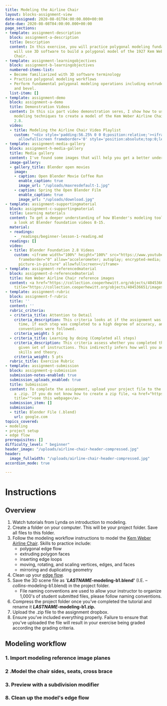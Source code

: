 ```yaml
---
title: Modeling the Airline Chair
layout: blocks-assignment-view
date-assigned: 2020-08-01T04:00:00.000+00:00
date-due: 2020-08-08T04:00:00.000+00:00
page_sections:
- template: assignment-description
  block: assignment-a-description
  title: Description
  content: In this exercise, you will practice polygonal modeling fundamentals and
    will use 3D software to build a polygonal model of the 1927 Kem Weber Airline
    Chair.
- template: assignment-learningobjectives
  block: assignment-b-learningobjectives
  numbered-items-list:
  - Become familiarized with 3D software terminology
  - Practice polygonal modeling workflows
  - Perform fundamental polygonal modeling operations including extrude, merge, bridge,
    and bevel.
  list-item: []
- template: assignment-demo
  block: assignment-a-demo
  title: Demonstration Videos
  content: In this six part video demonstration seres, I show how to use polygonal
    modeling techniques to create a model of the Kem Weber Airline Chair using Blender
    2.8.
  video:
  - title: Modeling the Airline Chair Video Playlist
    custom: "<div style='padding:56.25% 0 0 0;position:relative;'><iframe src='https://vimeo.com/showcase/7467255/embed'
      allowfullscreen frameborder='0' style='position:absolute;top:0;left:0;width:100%;height:100%;'></iframe></div>"
- template: assignment-media-gallery
  block: assignment-h-media-gallery
  title: Media gallery
  content: I've found some images that will help you get a better understanding.
  image-gallery:
  - gallery_title: Blender open movies
    image:
    - caption: Open Blender Movie Coffee Run
      enable_caption: true
      image_url: "/uploads/maxresdefault-1.jpg"
    - caption: Spring the Open Blender Film
      enable_caption: true
      image_url: "/uploads/download.jpg"
- template: assignment-supportingmaterial
  block: assignment-c-supportingmaterial
  title: Learning materials
  content: To get a deeper understanding of how Blender's modeling tools work, have
    a look at Blender foundation videos 8-15.
  material:
  - readings:
    - _readings/beginner-lesson-1-reading.md
  readings: []
  video:
  - title: Blender Foundation 2.8 Videos
    custom: <iframe width="100%" height="100%" src="https://www.youtube-nocookie.com/embed/videoseries?list=PLa1F2ddGya_-UvuAqHAksYnB0qL9yWDO6"
      frameborder="0" allow="accelerometer; autoplay; encrypted-media; gyroscope;
      picture-in-picture" allowfullscreen></iframe>
- template: assignment-referencedmaterial
  block: assignment-d-referencedmaterial
  title: Kem Weber Airline Chair reference images
  content: <a href="https://collection.cooperhewitt.org/objects/404536651/images/"
    title="https://collection.cooperhewitt.org/objects/404536651/images/">https://collection.cooperhewitt.org/objects/404536651/images/</a>
- template: assignment-rubric
  block: assignment-f-rubric
  title: ''
  content: ''
  rubric_criteria:
  - criteria_title: Attention to Detail
    criteria_description: This criteria looks at if the assignment was submitted on
      time, if each step was completed to a high degree of accuracy, and if file naming
      conventions were followed.
    criteria_weight: 5 pts
  - criteria_title: Learning by doing (Completed all steps)
    criteria_description: This criteria assess whether you completed the assignment's
      given set of instructions. This indirectly infers how well you acquired foundational
      skills and theory.
    criteria_weight: 5 pts
  rubric_title: Exercise Rubric
- template: assignment-submission
  block: assignment-g-submission
  submission-notes-enabled: true
  submission_uploads_enabled: true
  title: Submission
  content: To complete the assignment, upload your project file to the dropbox in
    a .zip. If you do not know how to create a zip file, <a href="https://www.wikihow.com/Make-a-Zip-File"
    title="">see this webpage</a>.
  submission_item: []
  submission:
  - title: Blender File (.blend)
    url: google.com
topics_covered:
- modeling
- project setup
- edge flow
prerequisites: []
difficulty_level: " beginner"
header_image: "/uploads/airline-chair-header-compressed.jpg"
header:
  image_fullwidth: "/uploads/airline-chair-header-compressed.jpg"
accordion_mode: true

---
```

# Instructions

## Overview

1. Watch tutorials from Lynda on introduction to modeling.
2. Create a folder on your computer. This will be your project folder. Save all files to this folder.
3. Follow the modeling workflow instructions to model the [Kem Weber Airline Chair](https://collection.cooperhewitt.org/objects/404536651/images/). Skills to practice include:
   * polygonal edge flow
   * extruding polygon faces
   * inserting edge loops
   * moving, rotating, and scaling vertices, edges, and faces
   * mirroring and duplicating geometry
4. Clean up your [edge flow](https://www.youtube.com/watch?v=Lip59doQQRk).
5. Save the 3D scene file as '**_LASTNAME_-modeling-b1.blend'** (I.E. – _collins_-modeling-b1.blend) in the project folder.
   * File naming conventions are used to allow your instructor to organize 1,000's of student submitted files, please follow naming conventions.
6. Compress the project folder once you’ve completed the tutorial and rename it **_LASTNAME_-modeling-b1.zip.**
7. Upload the .zip file to the assignment dropbox.
8. Ensure you’ve included everything properly. Failure to ensure that you’ve uploaded the file will result in your exercise being graded according the grading criteria.

## Modeling workflow

### 1. Import modeling reference image planes

### 2 .Model the chair sides, seats, cross brace

### 3. Preview with a subdivision modifier

### 8. Clean up the model's edge flow